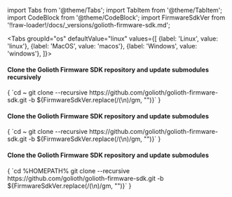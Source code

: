 import Tabs from '@theme/Tabs';
import TabItem from '@theme/TabItem';
import CodeBlock from '@theme/CodeBlock';
import FirmwareSdkVer from '!!raw-loader!/docs/_versions/golioth-firmware-sdk.md';

<Tabs
groupId="os"
defaultValue="linux"
values={[
{label: 'Linux', value: 'linux'},
{label: 'MacOS', value: 'macos'},
{label: 'Windows', value: 'windows'},
]}>

<TabItem value="linux">

#### Clone the Golioth Firmware SDK repository and update submodules recursively

<CodeBlock language="console">
{
`cd ~
git clone --recursive https://github.com/golioth/golioth-firmware-sdk.git -b ${FirmwareSdkVer.replace(/(\n)/gm, "")}`
}
</CodeBlock>

</TabItem>

<TabItem value="macos">

#### Clone the Golioth Firmware SDK repository and update submodules

<CodeBlock language="console">
{
`cd ~
git clone --recursive https://github.com/golioth/golioth-firmware-sdk.git -b ${FirmwareSdkVer.replace(/(\n)/gm, "")}`
}
</CodeBlock>

</TabItem>

<TabItem value="windows">

#### Clone the Golioth Firmware SDK repository and update submodules


<CodeBlock language="console">
{
`cd %HOMEPATH%
git clone --recursive https://github.com/golioth/golioth-firmware-sdk.git -b ${FirmwareSdkVer.replace(/(\n)/gm, "")}`
}
</CodeBlock>

</TabItem>
</Tabs>
